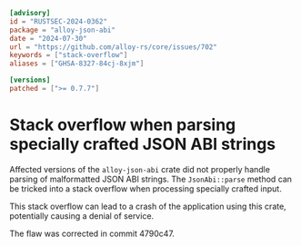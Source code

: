 ```toml
[advisory]
id = "RUSTSEC-2024-0362"
package = "alloy-json-abi"
date = "2024-07-30"
url = "https://github.com/alloy-rs/core/issues/702"
keywords = ["stack-overflow"]
aliases = ["GHSA-8327-84cj-8xjm"]

[versions]
patched = [">= 0.7.7"]
```

# Stack overflow when parsing specially crafted JSON ABI strings

Affected versions of the `alloy-json-abi` crate did not properly handle parsing of malformatted JSON ABI strings. The `JsonAbi::parse` method can be tricked into a stack overflow when processing specially crafted input. 

This stack overflow can lead to a crash of the application using this crate, potentially causing a denial of service.

The flaw was corrected in commit 4790c47.
